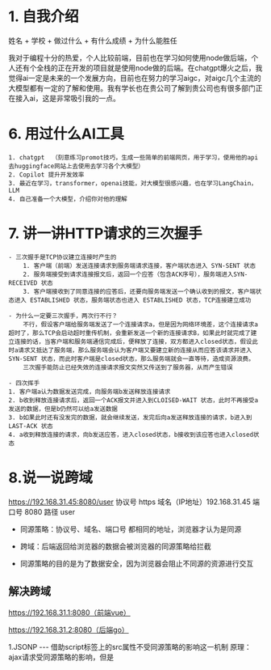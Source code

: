 # 1. 自我介绍
姓名 + 学校 + 做过什么 + 有什么成绩 + 为什么能胜任

我对于编程十分的热爱，个人比较前端，目前也在学习如何使用node做后端，个人还有个全栈的正在开发的项目就是使用node做的后端。在chatgpt爆火之后，我觉得ai一定是未来的一个发展方向，目前也在努力的学习aigc，对aigc几个主流的大模型都有一定的了解和使用。我有学长也在贵公司了解到贵公司也有很多部门正在接入ai，这是非常吸引我的一点。

# 6. 用过什么AI工具
    1. chatgpt  （刻意练习promot技巧，生成一些简单的前端网页，用于学习，使用他的api去huggingface网站上去使用去学习各个大模型）
    2. Copilot 提升开发效率
    3. 最近在学习，transformer，openai技能，对大模型很感兴趣，也在学习LangChain，LLM
    4. 自己准备一个大模型，介绍你对他的理解

# 7. 讲一讲HTTP请求的三次握手
    - 三次握手是TCP协议建立连接时产生的
        1. 客户端（前端）发送连接请求到服务端请求连接，客户端状态进入 SYN-SENT 状态
        2. 服务端接受到请求连接报文后，返回一个应答（包含ACK序号），服务端进入SYN-RECEIVED 状态
        3. 客户端接收到了同意连接的应答后，还要向服务端发送一个确认收到的报文，客户端状态进入 ESTABLISHED 状态，服务端状态也进入 ESTABLISHED 状态，TCP连接建立成功

    - 为什么一定要三次握手，两次行不行？
        不行，假设客户端给服务端发送了一个连接请求a，但是因为网络环境差，这个连接请求a超时了，那么TCP会启动超时重传机制，会重新发送一个新的连接请求B，如果此时就完成了建立连接的话，当客户端和服务端通信完成后，便释放了连接，双方都进入closed状态，假设此时a请求又抵达了服务端，那么服务端会认为客户端又要建立新的连接从而应答该请求并进入 SYN-SENT 状态，而此时客户端是closed状态，那么服务端就会一直等待，造成资源浪费。
        三次握手能防止已经失效的连接请求报文突然又传送到了服务器，从而产生错误

    - 四次挥手
    1. 客户端a认为数据发送完成，向服务端b发送释放连接请求
    2. b收到释放连接请求后，返回一个ACK报文并进入到CLOISED-WAIT 状态，此时不再接受a发送的数据，但是b仍然可以给a发送数据
    3. b如果此时还有没发完的数据，就会继续发送，发完后向a发送释放连接的请求，b进入到LAST-ACK 状态
    4. a收到释放连接的请求，向b发送应答，进入closed状态，b接收到该应答也进入closed状态

# 8.说一说跨域
https://192.168.31.45:8080/user
协议号 https
域名（IP地址）192.168.31.45
端口号 8080
路径 user

- 同源策略：协议号、域名、端口号 都相同的地址，浏览器才认为是同源

- 跨域：后端返回给浏览器的数据会被浏览器的同源策略给拦截

- 同源策略的目的是为了数据安全，因为浏览器会阻止不同源的资源进行交互

## 解决跨域
https://192.168.31.1:8080（前端vue）

https://192.168.31.2:8080（后端go）

1.JSONP  --- 借助script标签上的src属性不受同源策略的影响这一机制
    原理：ajax请求受同源策略的影响，但是<script>标签上的src属性不受同源策略的影响，且该属性也会导致浏览器发送一个请求，所以可以利用这个特点来绕过同源策略，钻同源策略的空子

    - 借助script的src属性给后端发送一个请求，且携带一个属性('callback')
前端在window对象上添加了一个 callback 函数
    - 后端接收到这个参数 'callback' 后，将要返回给前端的数据 data 和这个参数 'callback' 拼接成字符串 'callback(data)' 并返回
    - 因为前端在window上已经有一个callback函数，后端又返回了一个形如 'callback(data)'，浏览器会将该字符串执行成callback的调用 

    缺点：必须要后端配合    只能用于get请求